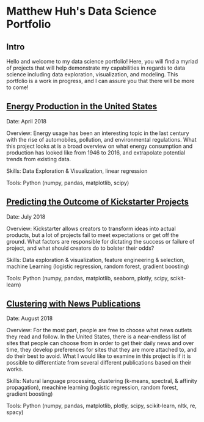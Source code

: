 # Matthew Huh's Data Science Portfolio

## Intro

Hello and welcome to my data science portfolio! Here, you will find a myriad of projects that will help demonstrate my capabilities in regards to data science including data exploration, visualization, and modeling. This portfolio is a work in progress, and I can assure you that there will be more to come!

## [Energy Production in the United States](https://github.com/mhuh22/Thinkful/blob/master/Portfolio/Prep%20Capstone/The%20State%20of%20Energy%20(in%20the%20United%20States).ipynb)
Date: April 2018

Overview: Energy usage has been an interesting topic in the last century with the rise of automobiles, pollution, and environmental regulations. What this project looks at is a broad overview on what energy consumption and production has looked like from 1946 to 2016, and extrapolate potential trends from existing data.

Skills: Data Exploration & Visualization, linear regression

Tools: Python (numpy, pandas, matplotlib, scipy)

## [Predicting the Outcome of Kickstarter Projects](http://nbviewer.jupyter.org/github/mhuh22/Thinkful/blob/master/Portfolio/Supervised%20Learning%20Capstone/Predicting%20The%20Outcome%20of%20Kickstarter%20Projects.ipynb)
Date: July 2018

Overview: Kickstarter allows creators to transform ideas into actual products, but a lot of projects fail to meet expectations or get off the ground. What factors are responsible for dictating the success or failure of project, and what should creators do to bolster their odds?

Skills: Data exploration & visualization, feature engineering & selection,
machine Learning (logistic regression, random forest, gradient boosting)
        
Tools: Python (numpy, pandas, matplotlib, seaborn, plotly, scipy, scikit-learn)

## [Clustering with News Publications](http://nbviewer.jupyter.org/github/mhuh22/Portfolio/blob/master/Clustering%20with%20News%20Publications/Unsupervised%20Learning%20Capstone.ipynb)
Date: August 2018

Overview: For the most part, people are free to choose what news outlets they read and follow. In the United States, there is a near-endless list of sites that people can choose from in order to get their daily news and over time, they develop preferences for sites that they are more attached to, and do their best to avoid. What I would like to examine in this project is if it is possible to differentiate from several different publications based on their works.

Skills: Natural language processing, clustering (k-means, spectral, & affinity propagation), meachine learning (logistic regression, random forest, gradient boosting)

Tools: Python (numpy, pandas, matplotlib, plotly, scipy, scikit-learn, nltk, re, spacy)
